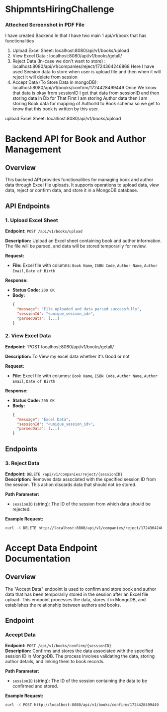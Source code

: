 # ShipmntsHiringChallenge

### Atteched Screenshot in PDF File
I have created Backend In that I have two main 1 api/v1/book that has functionalities

1. Upload Excel Sheet: localhost:8080/api/v1/books/upload
2. View Excel Data : localhost:8080/api/v1/books/getall/
3. Reject Data (In-case we don't want to store) : localhost:8080/api/v1/companies/reject/1724364246868
   Here I have used Seesion data to store when user is upload file and then when it will reject it will delete from session
4. Accept Data (To Store Data in mongoDB): localhost:8080/api/v1/books/confirm/1724428499449
   Once We know that data is okay from sessionID I get that data from sessionID and then storing data in Db for That First I am storing Author data then i am storing Book data for mapping of AuthorId to Book schema so we get to know that this book is written by this user.

upload Excel Sheet: localhost:8080/api/v1/books/upload

# Backend API for Book and Author Management

## Overview

This backend API provides functionalities for managing book and author data through Excel file uploads. It supports operations to upload data, view data, reject or confirm data, and store it in a MongoDB database.

## API Endpoints

### 1. Upload Excel Sheet

**Endpoint:** `POST /api/v1/books/upload`

**Description:** Upload an Excel sheet containing book and author information. The file will be parsed, and data will be stored temporarily for review.

**Request:**

- **File:** Excel file with columns: `Book Name`, `ISBN Code`, `Author Name`, `Author Email`, `Date of Birth`

**Response:**

- **Status Code:** `200 OK`
- **Body:**
  ```json
  {
    "message": "File uploaded and data parsed successfully",
    "sessionId": "<unique_session_id>",
    "parsedData": [...]
  }
  ```

### 2. View Excel Data

**Endpoint:** `POST localhost:8080/api/v1/books/getall/

**Description:** To View my excel data whether it's Good or not

**Request:**

- **File:** Excel file with columns: `Book Name`, `ISBN Code`, `Author Name`, `Author Email`, `Date of Birth`

**Response:**

- **Status Code:** `200 OK`
- **Body:**
  ```json
  {
    "message": "Excel Data",
    "sessionId": "<unique_session_id>",
    "parsedData": [...]
  }
  ```

## Endpoints

### 3. Reject Data

**Endpoint:** `DELETE /api/v1/companies/reject/{sessionID}`  
**Description:** Removes data associated with the specified session ID from the session. This action discards data that should not be stored.

**Path Parameter:**

- `sessionID` (string): The ID of the session from which data should be rejected.

**Example Request:**

```bash
curl -X DELETE http://localhost:8080/api/v1/companies/reject/1724364246868
```

# Accept Data Endpoint Documentation

## Overview

The "Accept Data" endpoint is used to confirm and store book and author data that has been temporarily stored in the session after an Excel file upload. This endpoint processes the data, stores it in MongoDB, and establishes the relationship between authors and books.

## Endpoint

### Accept Data

**Endpoint:** `POST /api/v1/books/confirm/{sessionID}`  
**Description:** Confirms and stores the data associated with the specified session ID in MongoDB. The process involves validating the data, storing author details, and linking them to book records.

**Path Parameter:**

- `sessionID` (string): The ID of the session containing the data to be confirmed and stored.

**Example Request:**

```bash
curl -X POST http://localhost:8080/api/v1/books/confirm/1724428499449
```
